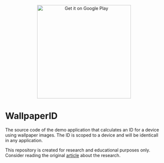 <p align="center">
  <a href='https://play.google.com/store/apps/details?id=com.fingerprintjs.android.wallpaperid&pcampaignid=pcampaignidMKT-Other-global-all-co-prtnr-py-PartBadge-Mar2515-1'>
    <img alt='Get it on Google Play' src='https://play.google.com/intl/en_us/badges/static/images/badges/en_badge_web_generic.png' width="300px"/>
  </a>
</p>

# WallpaperID
The source code of the demo application that calculates an ID for a device using wallpaper images. The ID is scoped to a device and will be identicall in any application.

This repository is created for research and educational purposes only. Consider reading the original [article](https://https://fingerprintjs.com/blog/wallpaper-id) about the research.
